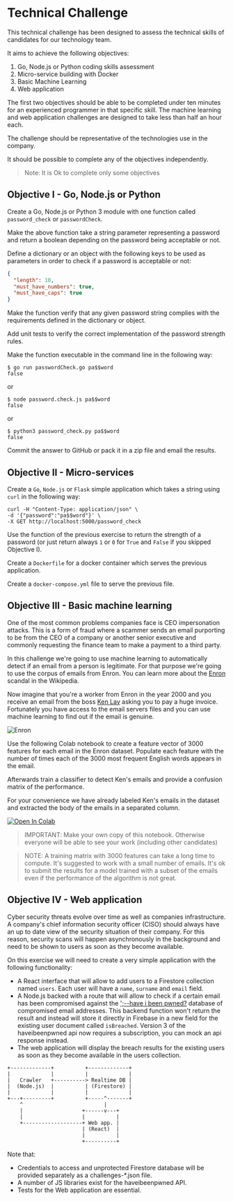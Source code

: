 # Technical Challenge

This technical challenge has been designed to assess the technical skills of candidates for our technology team.

It aims to achieve the following objectives:

1. Go, Node.js or Python coding skills assessment
2. Micro-service building with Docker
3. Basic Machine Learning
4. Web application

The first two objectives should be able to be completed under ten minutes for an experienced programmer in that specific skill. The machine learning and web application challenges are designed to take less than half an hour each.

The challenge should be representative of the technologies use in the company.

It should be possible to complete any of the objectives independently.

> Note: It is Ok to complete only some objectives

## Objective I - Go, Node.js or Python

Create a Go, Node.js or Python 3 module with one function called `password_check` or `passwordCheck`.

Make the above function take a string parameter representing a password and return a boolean depending on the password being acceptable or not.

Define a dictionary or an object with the following keys to be used as parameters in order to check if a password is acceptable or not:

```json
{
  "length": 10,
  "must_have_numbers": true,
  "must_have_caps": true
}
```

Make the function verify that any given password string complies with the requirements defined in the dictionary or object.

Add unit tests to verify the correct implementation of the password strength rules.

Make the function executable in the command line in the following way:

```shell
$ go run passwordCheck.go pa$$word
false
```
or

```shell
$ node password.check.js pa$$word
false
```
or

```shell
$ python3 password_check.py pa$$word
false
```

Commit the answer to GitHub or pack it in a zip file and email the results.

## Objective II - Micro-services

Create a `Go`, `Node.js` or `Flask` simple application which takes a string using `curl` in the following way:

```shell
curl -H "Content-Type: application/json" \
-d '{"password":"pa$$word"}' \
-X GET http://localhost:5000/password_check
```

Use the function of the previous exercise to return the strength of a password (or just return always `1` or `0` for `True` and `False` if you skipped Objective I).

Create a `Dockerfile` for a docker container which serves the previous application.

Create a `docker-compose.yml` file to serve the previous file.

## Objective III - Basic machine learning

One of the most common problems companies face is CEO impersonation attacks. This is a form of fraud where a scammer sends an email purporting to be from the CEO of a company or another senior executive and commonly requesting the finance team to make a payment to a third party.

In this challenge we're going to use machine learning to automatically detect if an email from a person is legitimate. For that purpose we're going to use the corpus of emails from Enron. You can learn more about the [Enron](https://en.wikipedia.org/wiki/Enron_scandal) scandal in the Wikipedia.

Now imagine that you're a worker from Enron in the year 2000 and you receive an email from the boss [Ken Lay](https://en.wikipedia.org/wiki/Kenneth_Lay) asking you to pay a huge invoice. Fortunately you have access to the email servers files and you can use machine learning to find out if the email is genuine.

![Enron](https://upload.wikimedia.org/wikipedia/commons/thumb/3/3f/Logo_de_Enron.svg/200px-Logo_de_Enron.svg.png)

Use the following Colab notebook to create a feature vector of 3000 features for each email in the Enron dataset. Populate each feature with the number of times each of the 3000 most frequent English words appears in the email.

Afterwards train a classifier to detect Ken's emails and provide a confusion matrix of the performance.

For your convenience we have already labeled Ken's emails in the dataset and extracted the body of the emails in a separated column.

[![Open In Colab](https://colab.research.google.com/assets/colab-badge.svg)](https://colab.research.google.com/github/Bewica/challenge/blob/master/mail_from_ken.ipynb)

> IMPORTANT: Make your own copy of this notebook. Otherwise everyone will be able to see your work (including other candidates)

> NOTE: A training matrix with 3000 features can take a long time to compute. It's suggested to work with a small number of emails. It's ok to submit the results for a model trained with a subset of the emails even if the performance of the algorithm is not great.

## Objective IV - Web application

Cyber security threats evolve over time as well as companies infrastructure. A company's chief information security officer (CISO) should always have an up to date view of the security situation of their company. For this reason, security scans will happen asynchronously in the background and need to be shown to users as soon as they become available.

On this exercise we will need to create a very simple application with the following functionality:

- A React interface that will allow to add users to a Firestore collection named `users`. Each user will have a `name`, `surname` and `email` field.
- A Node.js backed with a route that will allow to check if a certain email has been compromised against the [';--have i been pwned?](https://haveibeenpwned.com/) database of compromised email addresses. This backend function won't return the result and instead will store it directly in Firebase in a new field for the existing user document called `isBreached`. Version 3 of the haveibeenpwned api now requires a subscription, you can mock an api response instead.
- The web application will display the breach results for the existing users as soon as they become available in the users collection.

```
+-------------+          +-------------+
|             |          |             |
|   Crawler   +----------> Realtime DB |
|  (Node.js)  |          | (Firestore) |
|             |          |             |
+---+---------+          +-----^-------+
    ^                          |
    |                   +------v---+
    |                   |          |
    +-------------------+ Web app. |
                        | (React)  |
                        |          |
                        +----------+
```

Note that:

- Credentials to access and unprotected Firestore database will be provided separately as a challenges-*.json file.
- A number of JS libraries exist for the haveibeenpwned API.
- Tests for the Web application are essential.
